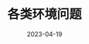 ---
title: 各类环境问题
description:
tags:
date: 2023-04-19
lastmod: 2024-12-10
draft: false
comments: false
---